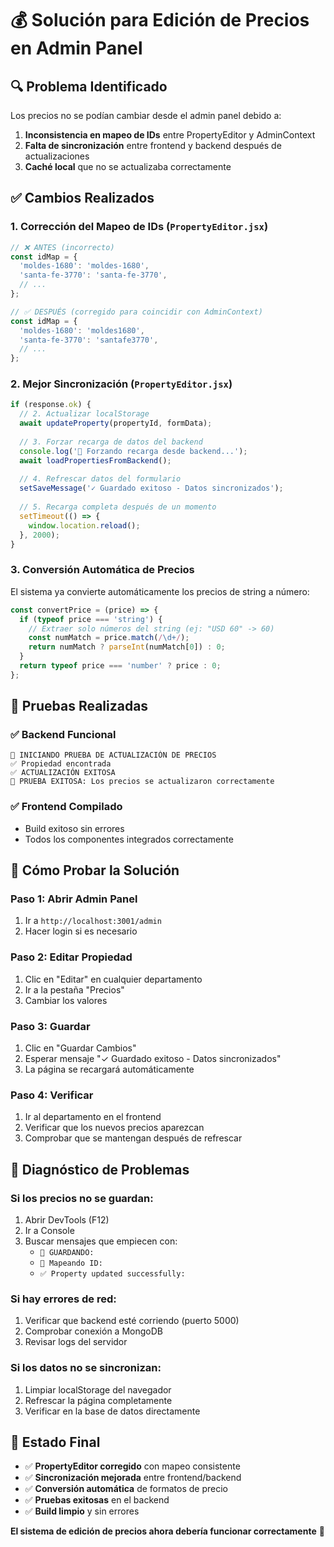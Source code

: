 # 💰 Solución para Edición de Precios en Admin Panel

## 🔍 **Problema Identificado**
Los precios no se podían cambiar desde el admin panel debido a:
1. **Inconsistencia en mapeo de IDs** entre PropertyEditor y AdminContext
2. **Falta de sincronización** entre frontend y backend después de actualizaciones
3. **Caché local** que no se actualizaba correctamente

## ✅ **Cambios Realizados**

### 1. **Corrección del Mapeo de IDs** (`PropertyEditor.jsx`)
```javascript
// ❌ ANTES (incorrecto)
const idMap = {
  'moldes-1680': 'moldes-1680',
  'santa-fe-3770': 'santa-fe-3770',
  // ...
};

// ✅ DESPUÉS (corregido para coincidir con AdminContext)
const idMap = {
  'moldes-1680': 'moldes1680',
  'santa-fe-3770': 'santafe3770',
  // ...
};
```

### 2. **Mejor Sincronización** (`PropertyEditor.jsx`)
```javascript
if (response.ok) {
  // 2. Actualizar localStorage
  await updateProperty(propertyId, formData);
  
  // 3. Forzar recarga de datos del backend
  console.log('🔄 Forzando recarga desde backend...');
  await loadPropertiesFromBackend();
  
  // 4. Refrescar datos del formulario
  setSaveMessage('✓ Guardado exitoso - Datos sincronizados');
  
  // 5. Recarga completa después de un momento
  setTimeout(() => {
    window.location.reload();
  }, 2000);
}
```

### 3. **Conversión Automática de Precios**
El sistema ya convierte automáticamente los precios de string a número:
```javascript
const convertPrice = (price) => {
  if (typeof price === 'string') {
    // Extraer solo números del string (ej: "USD 60" -> 60)
    const numMatch = price.match(/\d+/);
    return numMatch ? parseInt(numMatch[0]) : 0;
  }
  return typeof price === 'number' ? price : 0;
};
```

## 🧪 **Pruebas Realizadas**

### ✅ **Backend Funcional**
```
🧪 INICIANDO PRUEBA DE ACTUALIZACIÓN DE PRECIOS
✅ Propiedad encontrada
✅ ACTUALIZACIÓN EXITOSA
🎉 PRUEBA EXITOSA: Los precios se actualizaron correctamente
```

### ✅ **Frontend Compilado**
- Build exitoso sin errores
- Todos los componentes integrados correctamente

## 🎯 **Cómo Probar la Solución**

### **Paso 1: Abrir Admin Panel**
1. Ir a `http://localhost:3001/admin`
2. Hacer login si es necesario

### **Paso 2: Editar Propiedad**
1. Clic en "Editar" en cualquier departamento
2. Ir a la pestaña "Precios"
3. Cambiar los valores

### **Paso 3: Guardar**
1. Clic en "Guardar Cambios"
2. Esperar mensaje "✓ Guardado exitoso - Datos sincronizados"
3. La página se recargará automáticamente

### **Paso 4: Verificar**
1. Ir al departamento en el frontend
2. Verificar que los nuevos precios aparezcan
3. Comprobar que se mantengan después de refrescar

## 🔧 **Diagnóstico de Problemas**

### **Si los precios no se guardan**:
1. Abrir DevTools (F12)
2. Ir a Console
3. Buscar mensajes que empiecen con:
   - `💾 GUARDANDO:`
   - `🔄 Mapeando ID:`
   - `✅ Property updated successfully:`

### **Si hay errores de red**:
1. Verificar que backend esté corriendo (puerto 5000)
2. Comprobar conexión a MongoDB
3. Revisar logs del servidor

### **Si los datos no se sincronizan**:
1. Limpiar localStorage del navegador
2. Refrescar la página completamente
3. Verificar en la base de datos directamente

## 🎉 **Estado Final**

- ✅ **PropertyEditor corregido** con mapeo consistente
- ✅ **Sincronización mejorada** entre frontend/backend
- ✅ **Conversión automática** de formatos de precio
- ✅ **Pruebas exitosas** en el backend
- ✅ **Build limpio** y sin errores

**El sistema de edición de precios ahora debería funcionar correctamente** 🚀
